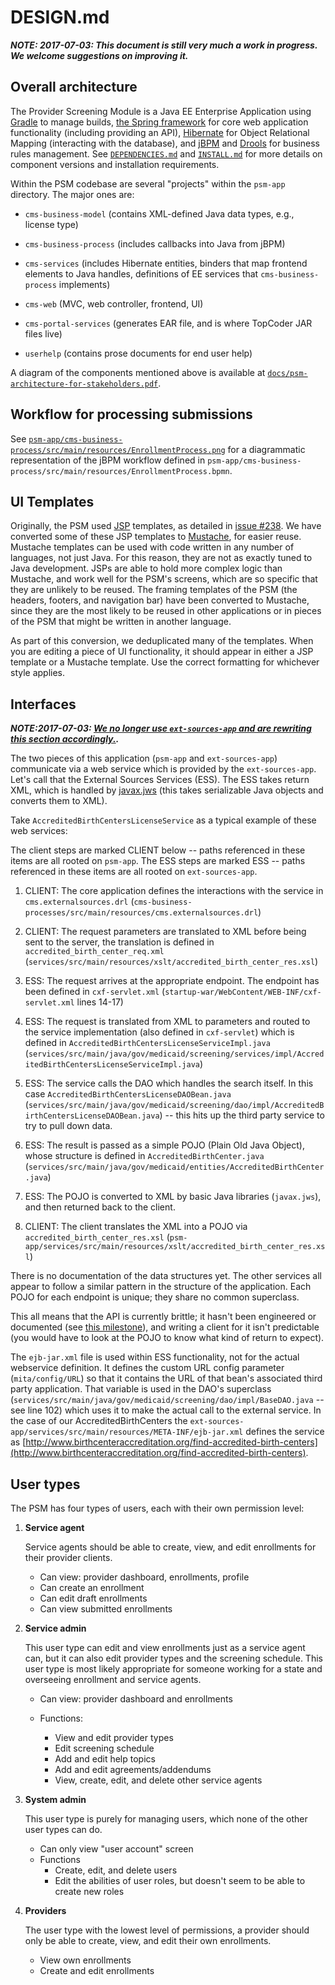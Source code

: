# DESIGN.md

***NOTE: 2017-07-03: This document is still very much a work in
   progress.  We welcome suggestions on improving it.***

## Overall architecture

The Provider Screening Module is a Java EE Enterprise Application
using [Gradle](https://gradle.org/) to manage builds, [the Spring
framework](http://projects.spring.io/spring-framework/) for core web
application functionality (including providing an API),
[Hibernate](http://hibernate.org/) for Object Relational Mapping
(interacting with the database), and [jBPM](http://www.jbpm.org/) and
[Drools](http://drools.org/) for business rules management. See
[`DEPENDENCIES.md`](DEPENDENCIES.md) and [`INSTALL.md`](INSTALL.md)
for more details on component versions and installation requirements.

Within the PSM codebase are several "projects" within the `psm-app`
directory. The major ones are:

* `cms-business-model` (contains XML-defined Java data types, e.g.,
  license type)

* `cms-business-process` (includes callbacks into Java from jBPM)

* `cms-services` (includes Hibernate entities, binders that map
  frontend elements to Java handles, definitions of EE services that
  `cms-business-process` implements)

* `cms-web` (MVC, web controller, frontend, UI)

* `cms-portal-services` (generates EAR file, and is where TopCoder JAR
  files live)

* `userhelp` (contains prose documents for end user help)

A diagram of the components mentioned above is available at
[`docs/psm-architecture-for-stakeholders.pdf`](psm-architecture-for-stakeholders.pdf).

## Workflow for processing submissions

See
[`psm-app/cms-business-process/src/main/resources/EnrollmentProcess.png`](../psm-app/cms-business-process/src/main/resources/EnrollmentProcess.png)
for a diagrammatic representation of the jBPM workflow defined in
`psm-app/cms-business-process/src/main/resources/EnrollmentProcess.bpmn`.


## UI Templates

Originally, the PSM used
[JSP](http://www.caucho.com/resin-3.1/doc/jsp-templates.xtp) templates,
as detailed in [issue
#238](https://github.com/OpenTechStrategies/psm/issues/238#issuecomment-313217566).
We have converted some of these JSP templates to
[Mustache](https://mustache.github.io/), for easier reuse.  Mustache
templates can be used with code written in any number of languages, not
just Java.  For this reason, they are not as exactly tuned to Java
development.  JSPs are able to hold more complex logic than Mustache,
and work well for the PSM's screens, which are so specific that they are
unlikely to be reused.  The framing templates of the PSM (the headers,
footers, and navigation bar) have been converted to Mustache, since they
are the most likely to be reused in other applications or in pieces of
the PSM that might be written in another language.

As part of this conversion, we deduplicated many of the templates.  When
you are editing a piece of UI functionality, it should appear in either
a JSP template or a Mustache template.  Use the correct formatting for
whichever style applies.

## Interfaces

***NOTE:2017-07-03: [We no longer use `ext-sources-app` and are
   rewriting this section
   accordingly.](https://github.com/SolutionGuidance/psm/issues/165).***

The two pieces of this application (`psm-app` and `ext-sources-app`)
communicate via a web service which is provided by the `ext-sources-app`.
Let's call that the External Sources Services (ESS).  The ESS takes
return XML, which is handled by
[javax.jws](http://docs.oracle.com/javaee/5/api/javax/jws/package-summary.html)
(this takes serializable Java objects and converts them to XML).

Take `AccreditedBirthCentersLicenseService` as a typical example of these
web services:

The client steps are marked CLIENT below -- paths referenced in these
items are all rooted on `psm-app`.  The ESS steps are marked ESS -- paths
referenced in these items are all rooted on `ext-sources-app`.

1.  CLIENT: The core application defines the interactions with the
    service in `cms.externalsources.drl`
    (`cms-business-processes/src/main/resources/cms.externalsources.drl`)

2.  CLIENT:  The request parameters are translated to XML before being sent to
    the server, the translation is defined in
    `accredited_birth_center_req.xml`
    (`services/src/main/resources/xslt/accredited_birth_center_res.xsl`)

3.  ESS: The request arrives at the appropriate endpoint.  The endpoint has
    been defined in `cxf-servlet.xml`
    (`startup-war/WebContent/WEB-INF/cxf-servlet.xml`  lines 14-17)

4.  ESS: The request is translated from XML to parameters and routed to the
    service implementation (also defined in `cxf-servlet`) which is defined
    in `AccreditedBirthCentersLicenseServiceImpl.java`
    (`services/src/main/java/gov/medicaid/screening/services/impl/AccreditedBirthCentersLicenseServiceImpl.java`)

5.  ESS: The service calls the DAO which handles the search itself.  In this
    case `AccreditedBirthCentersLicenseDAOBean.java`
    (`services/src/main/java/gov/medicaid/screening/dao/impl/AccreditedBirthCentersLicenseDAOBean.java`)
    -- this hits up the third party service to try to pull down data.
    
6.  ESS: The result is passed as a simple POJO (Plain Old Java Object),
    whose structure is defined in `AccreditedBirthCenter.java`
    (`services/src/main/java/gov/medicaid/entities/AccreditedBirthCenter.java`)
    
7.  ESS: The POJO is converted to XML by basic Java libraries
    (`javax.jws`), and then returned back to the client.

8.  CLIENT: The client translates the XML into a POJO via
    `accredited_birth_center_res.xsl`
    (`psm-app/services/src/main/resources/xslt/accredited_birth_center_res.xsl`)

There is no documentation of the data structures yet.  The other
services all appear to follow a similar pattern in the structure of the
application.  Each POJO for each endpoint is unique; they share no
common superclass.

This all means that the API is currently brittle; it hasn't been
engineered or documented (see [this
milestone](https://github.com/SolutionGuidance/psm/milestone/4)), and
writing a client for it isn't predictable (you would have to look at the
POJO to know what kind of return to expect).

The `ejb-jar.xml` file is used within ESS functionality, not for the
actual webservice definition.  It defines the custom URL config
parameter (`mita/config/URL`) so that it contains the URL of that bean's
associated third party application.  That variable is used in the DAO's
superclass
(`services/src/main/java/gov/medicaid/screening/dao/impl/BaseDAO.java` --
see line 102) which uses it to make the actual call to the external
service.  In the case of our AccreditedBirthCenters the
`ext-sources-app/services/src/main/resources/META-INF/ejb-jar.xml` defines
the service as
[http://www.birthcenteraccreditation.org/find-accredited-birth-centers](http://www.birthcenteraccreditation.org/find-accredited-birth-centers).


## User types

The PSM has four types of users, each with their own permission level:

1. __Service agent__
    
    Service agents should be able to create, view, and edit enrollments
    for their provider clients.

    - Can view: provider dashboard, enrollments, profile
    - Can create an enrollment
    - Can edit draft enrollments
    - Can view submitted enrollments
    
2. __Service admin__
    
    This user type can edit and view enrollments just as a service agent
    can, but it can also edit provider types and the screening schedule.
    This user type is most likely appropriate for someone working for a
    state and overseeing enrollment and service agents.
    
    - Can view: provider dashboard and enrollments
    
    - Functions:
        - View and edit provider types
        - Edit screening schedule
        - Add and edit help topics
        - Add and edit agreements/addendums
        - View, create, edit, and delete other service agents

3. __System admin__
    
    This user type is purely for managing users, which none of the other
    user types can do.
    
    - Can only view "user account" screen
    - Functions
        - Create, edit, and delete users
        - Edit the abilities of user roles, but doesn't seem to be able
          to create new roles

4. __Providers__
    
    The user type with the lowest level of permissions, a provider
    should only be able to create, view, and edit their own enrollments.

    - View own enrollments
    - Create and edit enrollments
 